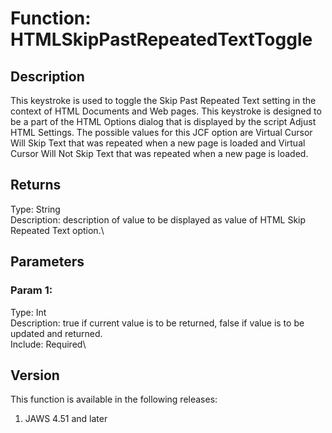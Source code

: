 # Function: HTMLSkipPastRepeatedTextToggle

## Description

This keystroke is used to toggle the Skip Past Repeated Text setting in
the context of HTML Documents and Web pages. This keystroke is designed
to be a part of the HTML Options dialog that is displayed by the script
Adjust HTML Settings. The possible values for this JCF option are
Virtual Cursor Will Skip Text that was repeated when a new page is
loaded and Virtual Cursor Will Not Skip Text that was repeated when a
new page is loaded.

## Returns

Type: String\
Description: description of value to be displayed as value of HTML Skip
Repeated Text option.\

## Parameters

### Param 1:

Type: Int\
Description: true if current value is to be returned, false if value is
to be updated and returned.\
Include: Required\

## Version

This function is available in the following releases:

1.  JAWS 4.51 and later
